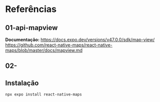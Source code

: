 # Referências

## 01-api-mapview

**Documentação:** https://docs.expo.dev/versions/v47.0.0/sdk/map-view/
https://github.com/react-native-maps/react-native-maps/blob/master/docs/mapview.md

## 02-

## Instalação

`npx expo install react-native-maps`
